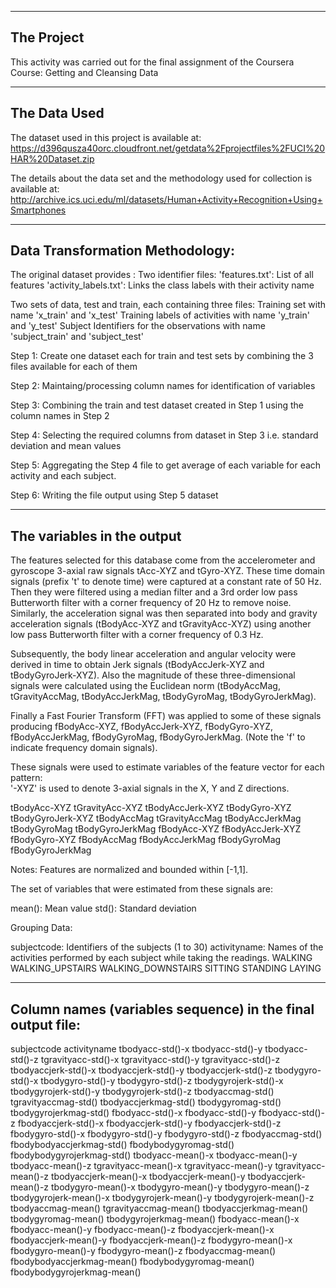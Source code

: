 ---------------------------------------------------------
The Project
---------------------------------------------------------
This activity was carried out for the final assignment of the Coursera Course: Getting and Cleansing Data

---------------------------------------------------------
The Data Used
---------------------------------------------------------
The dataset used in this project is available at:
https://d396qusza40orc.cloudfront.net/getdata%2Fprojectfiles%2FUCI%20HAR%20Dataset.zip

The details about the data set and the methodology used for collection is available at:
http://archive.ics.uci.edu/ml/datasets/Human+Activity+Recognition+Using+Smartphones

-----------------------------------------------------------
Data Transformation Methodology:
-----------------------------------------------------------

The original dataset provides :
  Two identifier files:
    'features.txt': List of all features
    'activity_labels.txt': Links the class labels with their activity name

  Two sets of data, test and train, each containing three files:
    Training set with name 'x_train' and 'x_test'
    Training labels of activities with name 'y_train' and 'y_test'
    Subject Identifiers for the observations with name 'subject_train' and 'subject_test'
    
Step 1: 
Create one dataset each for train and test sets by combining the 3 files available for each of them

Step 2:
Maintaing/processing column names for identification of variables

Step 3:
Combining the train and test dataset created in Step 1 using the column names in Step 2

Step 4:
Selecting the required columns from dataset in Step 3 i.e. standard deviation and mean values

Step 5: 
Aggregating the Step 4 file to get average of each variable for each activity and each subject.

Step 6:
Writing the file output using Step 5 dataset

---------------------------------------------------------
The variables in the output
---------------------------------------------------------

The features selected for this database come from the accelerometer and gyroscope 3-axial raw signals tAcc-XYZ and tGyro-XYZ. These time domain signals (prefix 't' to denote time) were captured at a constant rate of 50 Hz. Then they were filtered using a median filter and a 3rd order low pass Butterworth filter with a corner frequency of 20 Hz to remove noise. Similarly, the acceleration signal was then separated into body and gravity acceleration signals (tBodyAcc-XYZ and tGravityAcc-XYZ) using another low pass Butterworth filter with a corner frequency of 0.3 Hz. 

Subsequently, the body linear acceleration and angular velocity were derived in time to obtain Jerk signals (tBodyAccJerk-XYZ and tBodyGyroJerk-XYZ). Also the magnitude of these three-dimensional signals were calculated using the Euclidean norm (tBodyAccMag, tGravityAccMag, tBodyAccJerkMag, tBodyGyroMag, tBodyGyroJerkMag). 

Finally a Fast Fourier Transform (FFT) was applied to some of these signals producing fBodyAcc-XYZ, fBodyAccJerk-XYZ, fBodyGyro-XYZ, fBodyAccJerkMag, fBodyGyroMag, fBodyGyroJerkMag. (Note the 'f' to indicate frequency domain signals). 

These signals were used to estimate variables of the feature vector for each pattern:  
'-XYZ' is used to denote 3-axial signals in the X, Y and Z directions.

tBodyAcc-XYZ
tGravityAcc-XYZ
tBodyAccJerk-XYZ
tBodyGyro-XYZ
tBodyGyroJerk-XYZ
tBodyAccMag
tGravityAccMag
tBodyAccJerkMag
tBodyGyroMag
tBodyGyroJerkMag
fBodyAcc-XYZ
fBodyAccJerk-XYZ
fBodyGyro-XYZ
fBodyAccMag
fBodyAccJerkMag
fBodyGyroMag
fBodyGyroJerkMag

Notes: 
Features are normalized and bounded within [-1,1].

The set of variables that were estimated from these signals are: 

mean(): Mean value
std(): Standard deviation

Grouping Data:

subjectcode: Identifiers of the subjects (1 to 30)
activityname: Names of the activities performed by each subject while taking the readings.
  WALKING
  WALKING_UPSTAIRS
  WALKING_DOWNSTAIRS
  SITTING
  STANDING
  LAYING

-----------------------------------------------------------
Column names (variables sequence) in the final output file: 
-----------------------------------------------------------
subjectcode
activityname
tbodyacc-std()-x
tbodyacc-std()-y
tbodyacc-std()-z
tgravityacc-std()-x
tgravityacc-std()-y
tgravityacc-std()-z
tbodyaccjerk-std()-x
tbodyaccjerk-std()-y
tbodyaccjerk-std()-z
tbodygyro-std()-x
tbodygyro-std()-y
tbodygyro-std()-z
tbodygyrojerk-std()-x
tbodygyrojerk-std()-y
tbodygyrojerk-std()-z
tbodyaccmag-std()
tgravityaccmag-std()
tbodyaccjerkmag-std()
tbodygyromag-std()
tbodygyrojerkmag-std()
fbodyacc-std()-x
fbodyacc-std()-y
fbodyacc-std()-z
fbodyaccjerk-std()-x
fbodyaccjerk-std()-y
fbodyaccjerk-std()-z
fbodygyro-std()-x
fbodygyro-std()-y
fbodygyro-std()-z
fbodyaccmag-std()
fbodybodyaccjerkmag-std()
fbodybodygyromag-std()
fbodybodygyrojerkmag-std()
tbodyacc-mean()-x
tbodyacc-mean()-y
tbodyacc-mean()-z
tgravityacc-mean()-x
tgravityacc-mean()-y
tgravityacc-mean()-z
tbodyaccjerk-mean()-x
tbodyaccjerk-mean()-y
tbodyaccjerk-mean()-z
tbodygyro-mean()-x
tbodygyro-mean()-y
tbodygyro-mean()-z
tbodygyrojerk-mean()-x
tbodygyrojerk-mean()-y
tbodygyrojerk-mean()-z
tbodyaccmag-mean()
tgravityaccmag-mean()
tbodyaccjerkmag-mean()
tbodygyromag-mean()
tbodygyrojerkmag-mean()
fbodyacc-mean()-x
fbodyacc-mean()-y
fbodyacc-mean()-z
fbodyaccjerk-mean()-x
fbodyaccjerk-mean()-y
fbodyaccjerk-mean()-z
fbodygyro-mean()-x
fbodygyro-mean()-y
fbodygyro-mean()-z
fbodyaccmag-mean()
fbodybodyaccjerkmag-mean()
fbodybodygyromag-mean()
fbodybodygyrojerkmag-mean()
